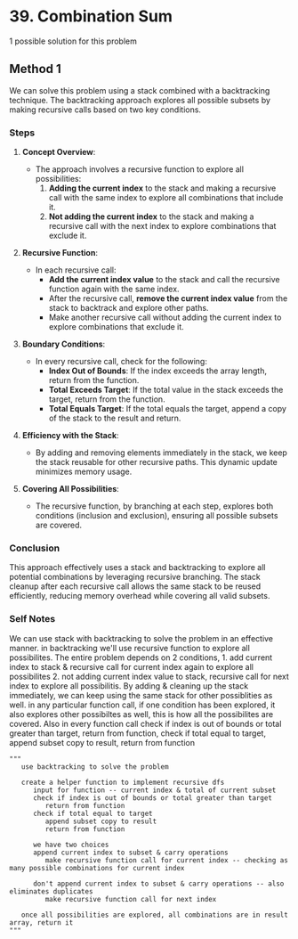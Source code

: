 # 39. Combination Sum

1 possible solution for this problem  

## Method 1

We can solve this problem using a stack combined with a backtracking technique. The backtracking approach explores all possible subsets by making recursive calls based on two key conditions.

### Steps

1. **Concept Overview**:
   - The approach involves a recursive function to explore all possibilities:
     1. **Adding the current index** to the stack and making a recursive call with the same index to explore all combinations that include it.
     2. **Not adding the current index** to the stack and making a recursive call with the next index to explore combinations that exclude it.

2. **Recursive Function**:
   - In each recursive call:
     - **Add the current index value** to the stack and call the recursive function again with the same index.
     - After the recursive call, **remove the current index value** from the stack to backtrack and explore other paths.
     - Make another recursive call without adding the current index to explore combinations that exclude it.

3. **Boundary Conditions**:
   - In every recursive call, check for the following:
     - **Index Out of Bounds**: If the index exceeds the array length, return from the function.
     - **Total Exceeds Target**: If the total value in the stack exceeds the target, return from the function.
     - **Total Equals Target**: If the total equals the target, append a copy of the stack to the result and return.

4. **Efficiency with the Stack**:
   - By adding and removing elements immediately in the stack, we keep the stack reusable for other recursive paths. This dynamic update minimizes memory usage.

5. **Covering All Possibilities**:
   - The recursive function, by branching at each step, explores both conditions (inclusion and exclusion), ensuring all possible subsets are covered.

### Conclusion

This approach effectively uses a stack and backtracking to explore all potential combinations by leveraging recursive branching. The stack cleanup after each recursive call allows the same stack to be reused efficiently, reducing memory overhead while covering all valid subsets.


### Self Notes
We can use stack with backtracking to solve the problem in an effective manner. in backtracking we'll use recursive function to explore all possibilites. The entire problem depends on 2 conditions, 1. add current index to stack & recursive call for current index again to explore all possibilites 2. not adding current index value to stack, recursive call for next index to explore all possibilitis. By adding & cleaning up the stack immediately, we can keep using the same stack for other possiblities as well. in any particular function call, if one condition has been explored, it also explores other possibiltes as well, this is how all the possibilites are covered. Also in every function call check if index is out of bounds or total greater than target, return from function, check if total equal to target, append subset copy to result, return from function

```
"""
   use backtracking to solve the problem

   create a helper function to implement recursive dfs
      input for function -- current index & total of current subset
      check if index is out of bounds or total greater than target
         return from function
      check if total equal to target
         append subset copy to result
         return from function
      
      we have two choices
      append current index to subset & carry operations
         make recursive function call for current index -- checking as many possible combinations for current index

      don't append current index to subset & carry operations -- also eliminates duplicates
         make recursive function call for next index
   
   once all possibilities are explored, all combinations are in result array, return it
"""
```
